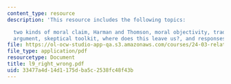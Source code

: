 ```yaml
---
content_type: resource
description: 'This resource includes the following topics:

  two kinds of moral claim, Harman and Thomson, moral objectivity, traditional skeptical
  argument, skeptical toolkit, where does this leave us?, and responses.'
file: https://ol-ocw-studio-app-qa.s3.amazonaws.com/courses/24-03-relativism-reason-and-reality-spring-2005/33477a4d14d1175dba5c2538fc48f43b_l9_right_wrong.pdf
file_type: application/pdf
resourcetype: Document
title: l9_right_wrong.pdf
uid: 33477a4d-14d1-175d-ba5c-2538fc48f43b
---
```

